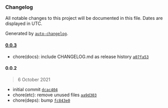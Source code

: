 ### Changelog

All notable changes to this project will be documented in this file. Dates are displayed in UTC.

Generated by [`auto-changelog`](https://github.com/CookPete/auto-changelog).

#### [0.0.3](https://github.com/dvakatsiienko/space-explorer-ui/compare/0.0.2...0.0.3)

- chore(docs): include CHANGELOG.md as release history [`a07fa53`](https://github.com/dvakatsiienko/space-explorer-ui/commit/a07fa534c1d131625520c753f0e02aa52a512d4a)

#### 0.0.2

> 6 October 2021

- initial commit [`dcac404`](https://github.com/dvakatsiienko/space-explorer-ui/commit/dcac40401707cd1345ed4af976964166637f6a0f)
- chore(etc): remove unused files [`aa9d303`](https://github.com/dvakatsiienko/space-explorer-ui/commit/aa9d3038e6f9eadb255b504f2e968eb3ae19733d)
- chore(deps): bump [`fc843e0`](https://github.com/dvakatsiienko/space-explorer-ui/commit/fc843e0afe55b91cee9d508e1faa3161740b48e7)
